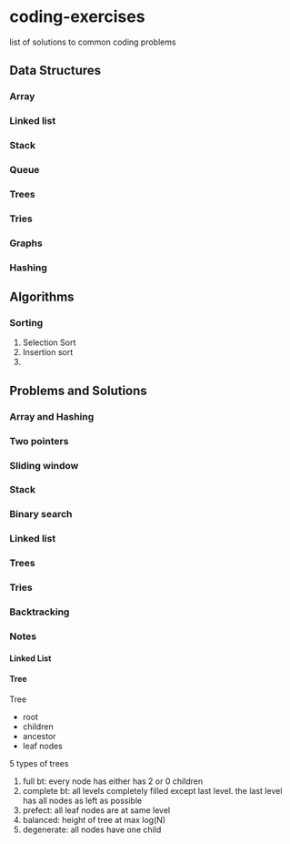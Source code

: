 # coding-exercises
list of solutions to common coding problems


## Data Structures
### Array 
### Linked list
### Stack
### Queue
### Trees
### Tries
### Graphs
### Hashing

## Algorithms

### Sorting
1. Selection Sort
2. Insertion sort
3. 
## Problems and Solutions
### Array and Hashing
### Two pointers
### Sliding window
### Stack
### Binary search
### Linked list
### Trees
### Tries
### Backtracking
###

### Notes

#### Linked List

####  Tree

Tree
- root
- children
- ancestor
- leaf nodes

5 types of trees  
1. full bt: every node has either has 2 or 0 children
2. complete bt: all levels completely filled except last level. 
                the last level has all nodes as left as possible
3. prefect: all leaf nodes are at same level
4. balanced: height of tree at max log(N)
5. degenerate: all nodes have one child
